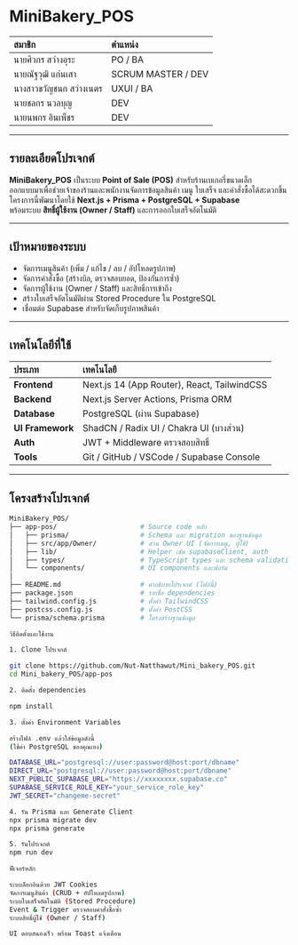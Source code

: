 # MiniBakery_POS

| สมาชิก | ตำแหน่ง |
| :-------------------------- | :---------------- |
| นายศิวกร สว่างอุระ | PO / BA |
| นายณัฐวุฒิ แก่นเสา | SCRUM MASTER / DEV |
| นางสาวขวัญชนก สว่างเนตร | UXUI / BA |
| นายชลกร นวลบุญ | DEV |
| นายนพกร อินเพ็ชร | DEV |

---

##  รายละเอียดโปรเจกต์

**MiniBakery_POS** เป็นระบบ **Point of Sale (POS)** สำหรับร้านเบเกอรี่ขนาดเล็ก  
ออกแบบมาเพื่อช่วยเจ้าของร้านและพนักงานจัดการข้อมูลสินค้า เมนู ใบเสร็จ และคำสั่งซื้อได้สะดวกขึ้น  
โครงการนี้พัฒนาโดยใช้ **Next.js + Prisma + PostgreSQL + Supabase**  
พร้อมระบบ **สิทธิ์ผู้ใช้งาน (Owner / Staff)** และการออกใบเสร็จอัตโนมัติ

---

##  เป้าหมายของระบบ

- จัดการเมนูสินค้า (เพิ่ม / แก้ไข / ลบ / อัปโหลดรูปภาพ)
- จัดการคำสั่งซื้อ (สร้างบิล, ตรวจสอบยอด, ป้องกันการซ้ำ)
- จัดการผู้ใช้งาน (Owner / Staff) และสิทธิ์การเข้าถึง
- สร้างใบเสร็จอัตโนมัติผ่าน Stored Procedure ใน PostgreSQL
- เชื่อมต่อ Supabase สำหรับจัดเก็บรูปภาพสินค้า

---

##  เทคโนโลยีที่ใช้

| ประเภท | เทคโนโลยี |
| :-- | :-- |
| **Frontend** | Next.js 14 (App Router), React, TailwindCSS |
| **Backend** | Next.js Server Actions, Prisma ORM |
| **Database** | PostgreSQL (ผ่าน Supabase) |
| **UI Framework** | ShadCN / Radix UI / Chakra UI (บางส่วน) |
| **Auth** | JWT + Middleware ตรวจสอบสิทธิ์ |
| **Tools** | Git / GitHub / VSCode / Supabase Console |

---

##  โครงสร้างโปรเจกต์

```bash
MiniBakery_POS/
├── app-pos/                     # Source code หลัก
│   ├── prisma/                  # Schema และ migration ของฐานข้อมูล
│   ├── src/app/Owner/           # ส่วน Owner UI (จัดการเมนู, ผู้ใช้)
│   ├── lib/                     # Helper เช่น supabaseClient, auth
│   ├── types/                   # TypeScript types และ schema validation
│   └── components/              # UI components และฟอร์ม
│
├── README.md                    # คำอธิบายโปรเจกต์ (ไฟล์นี้)
├── package.json                 # รายชื่อ dependencies
├── tailwind.config.js           # ตั้งค่า TailwindCSS
├── postcss.config.js            # ตั้งค่า PostCSS
└── prisma/schema.prisma         # โครงสร้างฐานข้อมูล

วิธีติดตั้งและใช้งาน

1. Clone โปรเจกต์

git clone https://github.com/Nut-Natthawut/Mini_bakery_POS.git
cd Mini_bakery_POS/app-pos

2. ติดตั้ง dependencies

npm install

3. ตั้งค่า Environment Variables

สร้างไฟล์ .env แล้วใส่ข้อมูลดังนี้
(ใช้ค่า PostgreSQL ของคุณเอง)

DATABASE_URL="postgresql://user:password@host:port/dbname"
DIRECT_URL="postgresql://user:password@host:port/dbname"
NEXT_PUBLIC_SUPABASE_URL="https://xxxxxxxx.supabase.co"
SUPABASE_SERVICE_ROLE_KEY="your_service_role_key"
JWT_SECRET="changeme-secret"

4. รัน Prisma และ Generate Client
npx prisma migrate dev
npx prisma generate

5. รันโปรเจกต์
npm run dev

ฟีเจอร์หลัก

ระบบล็อกอินด้วย JWT Cookies
จัดการเมนูสินค้า (CRUD + อัปโหลดรูปภาพ)
ระบบใบเสร็จอัตโนมัติ (Stored Procedure)
Event & Trigger ตรวจสอบคำสั่งซื้อซ้ำ
ระบบสิทธิ์ผู้ใช้ (Owner / Staff)

UI ตอบสนองเร็ว พร้อม Toast แจ้งเตือน

